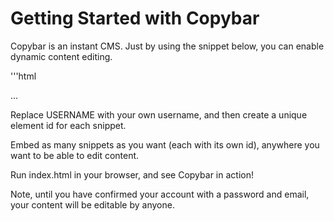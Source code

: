 Getting Started with Copybar
============================

Copybar is an instant CMS.  Just by using the snippet below, you can enable dynamic content editing.  

'''html
<script src="//copybar.io/USERNAME/ELEMENT_ID"></script>
...

Replace USERNAME with your own username, and then create a unique element id for each snippet.

Embed as many snippets as you want (each with its own id), anywhere you want to be able to edit content.

Run index.html in your browser, and see Copybar in action!

Note, until you have confirmed your account with a password and email, your content will be editable by anyone.

